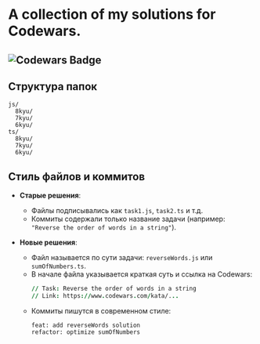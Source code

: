 # A collection of my solutions for Codewars.

## ![Codewars Badge](https://www.codewars.com/users/Artur%20Shyshelau/badges/micro)

## Структура папок
```
js/
  8kyu/
  7kyu/
  6kyu/
ts/
  8kyu/
  7kyu/
  6kyu/
```

## Стиль файлов и коммитов

- **Старые решения**:  
  - Файлы подписывались как `task1.js`, `task2.ts` и т.д.  
  - Коммиты содержали только название задачи (например: `"Reverse the order of words in a string"`).  

- **Новые решения**:  
  - Файл называется по сути задачи: `reverseWords.js` или `sumOfNumbers.ts`.  
  - В начале файла указывается краткая суть и ссылка на Codewars:  
    ```j
    // Task: Reverse the order of words in a string
    // Link: https://www.codewars.com/kata/...
    ```
  - Коммиты пишутся в современном стиле:
    ```
    feat: add reverseWords solution
    refactor: optimize sumOfNumbers
    ```
